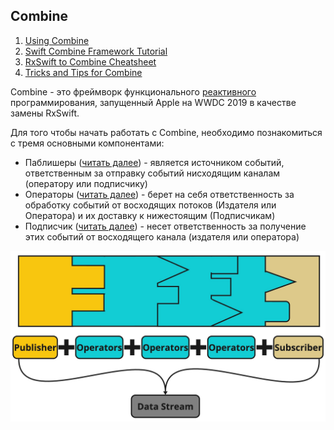 ## Combine

1. [Using Combine](https://heckj.github.io/swiftui-notes/)
2. [Swift Combine Framework Tutorial](https://www.vadimbulavin.com/swift-combine-framework-tutorial-getting-started/)
3. [RxSwift to Combine Cheatsheet](https://github.com/CombineCommunity/rxswift-to-combine-cheatsheet)
4. [Tricks and Tips for Combine](https://www.apeth.com/UnderstandingCombine/tricksandtips.html)

Combine - это фреймворк функционального [реактивного](/2%20ComputerScience/2.2%20Languages/2.2.2%20Paradigm/2.2.2.1%20Declarative/2.2.2.1.2%20ReactiveProgramming.md) программирования, запущенный Apple на WWDC 2019 в качестве замены RxSwift. 

Для того чтобы начать работать с Combine, необходимо познакомиться с тремя основными компонентами: 
* Паблишеры ([читать далее](./4.1.4.2%20Publishers.md)) - является источником событий, ответственным за отправку событий нисходящим каналам (оператору или подписчику)
* Операторы ([читать далее](./4.1.4.4%20Operators.md)) - берет на себя ответственность за обработку событий от восходящих потоков (Издателя или Оператора) и их доставку к нижестоящим (Подписчикам)
* Подписчик ([читать далее](./4.1.4.5%20Subscriber.md)) - несет ответственность за получение этих событий от восходящего канала (издателя или оператора)

![](https://github.com/eldaroid/pictures/blob/master/iOSWiki/Swift/Combine.jpg?raw=true)

